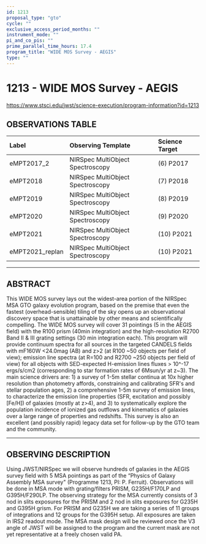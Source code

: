 ```yaml
---
id: 1213
proposal_type: "gto"
cycle: ""
exclusive_access_period_months: ""
instrument_mode: ""
pi_and_co_pis: ""
prime_parallel_time_hours: 17.4
program_title: "WIDE MOS Survey - AEGIS"
type: ""
---
```

# 1213 - WIDE MOS Survey - AEGIS
https://www.stsci.edu/jwst/science-execution/program-information?id=1213
## OBSERVATIONS TABLE
| Label             | Observing Template             | Science Target |
| :---------------- | :----------------------------- | :------------- |
| eMPT2017\_2       | NIRSpec MultiObject Spectroscopy | (6) P2017      |
| eMPT2018          | NIRSpec MultiObject Spectroscopy | (7) P2018      |
| eMPT2019          | NIRSpec MultiObject Spectroscopy | (8) P2019      |
| eMPT2020          | NIRSpec MultiObject Spectroscopy | (9) P2020      |
| eMPT2021          | NIRSpec MultiObject Spectroscopy | (10) P2021     |
| eMPT2021\_replan | NIRSpec MultiObject Spectroscopy | (10) P2021     |

---

## ABSTRACT

This WIDE MOS survey lays out the widest-area portion of the NIRSpec MSA GTO galaxy evolution program, based on the premise that even the fastest (overhead-sensible) tiling of the sky opens up an observational discovery space that is unattainable by other means and scientifically compelling. The WIDE MOS survey will cover 31 pointings (5 in the AEGIS field) with the R100 prism (40min integration) and the high-resolution R2700 Band II & III grating settings (30 min integration each). This program will provide continuum spectra for all sources in the targeted CANDELS fields with mF160W <24.0mag (AB) and z>2 (at R100 ~50 objects per field of view); emission line spectra (at R=100 and R2700 ~250 objects per field of view) for all objects with SED-expected H-emission lines fluxes > 10^-17 ergs/s/cm2 (corresponding to star formation rates of 6Msun/yr at z~3). The main science drivers are: 1) a survey of 1-5m stellar continua at 10x higher resolution than photometry affords, constraining and calibrating SFR's and stellar population ages, 2) a comprehensive 1-5m survey of emission lines, to characterize the emission line properties (SFR, excitation and possibly [Fe/H]) of galaxies (mostly at z>4), and 3) to systematically explore the population incidence of ionized gas outflows and kinematics of galaxies over a large range of properties and redshifts. This survey is also an excellent (and possibly rapid) legacy data set for follow-up by the GTO team and the community.

---

## OBSERVING DESCRIPTION

Using JWST/NIRSpec we will observe hundreds of galaxies in the AEGIS survey field with 5 MSA pointings as part of the “Physics of Galaxy Assembly MSA survey" (Programme 1213, PI: P. Ferruit). Observations will be done in MSA mode with grating/filters PRISM, G235H/F170LP and G395H/F290LP. The observing strategy for the MSA currently consists of 3 nod in slits exposures for the PRISM and 2 nod in slits exposures for G235H and G395H grism. For PRISM and G235H we are taking a series of 11 groups of integrations and 12 groups for the G395H setup. All exposures are taken in IRS2 readout mode. The MSA mask design will be reviewed once the V3 angle of JWST will be assigned to the program and the current mask are not yet representative at a freely chosen valid PA.